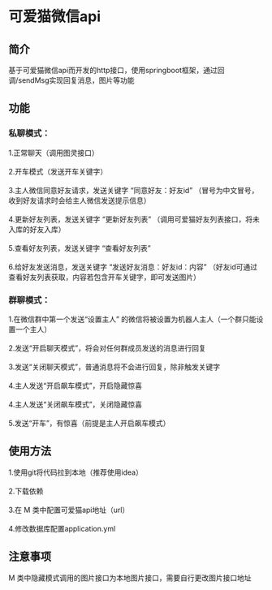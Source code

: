 # 可爱猫微信api

## 简介
基于可爱猫微信api而开发的http接口，使用springboot框架，通过回调/sendMsg实现回复消息，图片等功能


## 功能
### 私聊模式：
1.正常聊天（调用图灵接口） <br>  
2.开车模式（发送开车关键字） <br>  
3.主人微信同意好友请求，发送关键字 “同意好友：好友id” （冒号为中文冒号，收到好友请求时会给主人微信发送提示信息） <br>  
4.更新好友列表，发送关键字  “更新好友列表”  （调用可爱猫好友列表接口，将未入库的好友入库） <br>  
5.查看好友列表，发送关键字  “查看好友列表” <br>  
6.给好友发送消息，发送关键字  “发送好友消息：好友id：内容”  （好友id可通过查看好友列表获取，内容若包含开车关键字，即可发送图片） <br>  

### 群聊模式：
1.在微信群中第一个发送“设置主人” 的微信将被设置为机器人主人（一个群只能设置一个主人）<br>  
2.发送“开启聊天模式”，将会对任何群成员发送的消息进行回复 <br>  
3.发送“关闭聊天模式”，普通消息将不会进行回复，除非触发关键字 <br>  
4.主人发送“开启飙车模式”，开启隐藏惊喜 <br>  
4.主人发送“关闭飙车模式”，关闭隐藏惊喜 <br>  
5.发送“开车”，有惊喜（前提是主人开启飙车模式） <br>  


## 使用方法
1.使用git将代码拉到本地（推荐使用idea） <br>  
2.下载依赖 <br>  
3.在 M 类中配置可爱猫api地址（url） <br>  
4.修改数据库配置application.yml <br>  

## 注意事项
M 类中隐藏模式调用的图片接口为本地图片接口，需要自行更改图片接口地址

